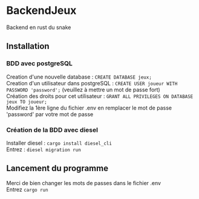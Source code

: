 # BackendJeux 
Backend en rust du snake
## Installation 
### BDD avec postgreSQL  
Creation d'une nouvelle database : `CREATE DATABASE jeux;`  
Creation d'un utilisateur dans postgreSQL : `CREATE USER joueur WITH PASSWORD 'password';` (veuillez à mettre un mot de passe fort)  
Création des droits pour cet utilisateur : `GRANT ALL PRIVILEGES ON DATABASE jeux TO joueur;`  
Modifiez la 1ère ligne du fichier .env en remplacer le mot de passe 'password' par votre mot de passe  
### Création de la BDD avec diesel 
Installer diesel : `cargo install diesel_cli`  
Entrez : `diesel migration run`
 
## Lancement du programme  
Merci de bien changer les mots de passes dans le fichier .env  
Entrez `cargo run`

